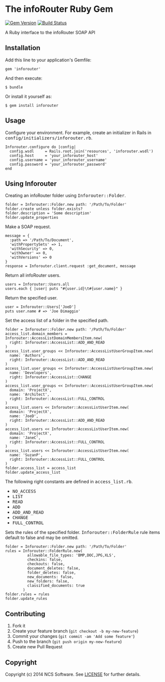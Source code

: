 # The infoRouter Ruby Gem

[![Gem Version](http://img.shields.io/gem/v/inforouter.svg)][gem]
[![Build Status](http://img.shields.io/travis/ncssoftware/inforouter.svg)][travis]

[gem]: https://rubygems.org/gems/inforouter
[travis]: https://travis-ci.org/ncssoftware/inforouter

A Ruby interface to the infoRouter SOAP API

## Installation

Add this line to your application's Gemfile:

    gem 'inforouter'

And then execute:

    $ bundle

Or install it yourself as:

    $ gem install inforouter

## Usage

Configure your environment. For example, create an initializer in Rails in <tt>config/initializers/inforouter.rb</tt>.

    Inforouter.configure do |config|
      config.wsdl     = Rails.root.join('resources', 'inforouter.wsdl')
      config.host     = 'your_inforouter_host'
      config.username = 'your_inforouter_username'
      config.password = 'your_inforouter_password'
    end

## Using Inforouter

Creating an infoRouter folder using <tt>Inforouter::Folder</tt>.

    folder = Inforouter::Folder.new path: '/Path/To/Folder'
    folder.create unless folder.exists?
    folder.description = 'Some description'
    folder.update_properties

Make a SOAP request.

    message = {
      :path => '/Path/To/Document',
      'withPropertySets' => 1,
      'withSecurity' => 0,
      'withOwner' => 0,
      'withVersions' => 0
    }
    response = Inforouter.client.request :get_document, message

Return all infoRouter users.

    users = Inforouter::Users.all
    users.each { |user| puts "#{user.id}\t#{user.name}" }

Return the specified user.

	user = Inforouter::Users['JoeD']
	puts user.name # => 'Joe Dimaggio'

Set the access list of a folder in the specified path.

    folder = Inforouter::Folder.new path: '/Path/To/Folder'
    access_list.domain_members = Inforouter::AccessListDomainMembersItem.new(
      right: Inforouter::AccessList::ADD_AND_READ
    )
    access_list.user_groups << Inforouter::AccessListUserGroupItem.new(
      name: 'Authors',
      right: Inforouter::AccessList::ADD_AND_READ
    )
    access_list.user_groups << Inforouter::AccessListUserGroupItem.new(
      name: 'Developers',
      right: Inforouter::AccessList::CHANGE
    )
    access_list.user_groups << Inforouter::AccessListUserGroupItem.new(
      domain: 'ProjectX',
      name: 'Architect',
      right: Inforouter::AccessList::FULL_CONTROL
    )
    access_list.users << Inforouter::AccessListUserItem.new(
      domain: 'ProjectX',
      name: 'JoeD',
      right: Inforouter::AccessList::ADD_AND_READ
    )
    access_list.users << Inforouter::AccessListUserItem.new(
      domain: 'ProjectX',
      name: 'JaneC',
      right: Inforouter::AccessList::FULL_CONTROL
    )
    access_list.users << Inforouter::AccessListUserItem.new(
      name: 'SuzanP',
      right: Inforouter::AccessList::FULL_CONTROL
    )
    folder.access_list = access_list
    folder.update_access_list

The following right constants are defined in <tt>access_list.rb</tt>.

* <tt>NO_ACCESS</tt>
* <tt>LIST</tt>
* <tt>READ</tt>
* <tt>ADD</tt>
* <tt>ADD_AND_READ</tt>
* <tt>CHANGE</tt>
* <tt>FULL_CONTROL</tt>

Sets the rules of the specified folder. <tt>Inforouter::FolderRule</tt> rule items default to false and may be omitted.

    folder = Inforouter::Folder.new path: '/Path/To/Folder'
    rules = Inforouter::FolderRule.new(
              allowable_file_types: 'BMP,DOC,JPG,XLS',
              checkins: false,
              checkouts: false,
              document_deletes: false,
              folder_deletes: false,
              new_documents: false,
              new_folders: false,
              classified_documents: true
            )
    folder.rules = rules
    folder.update_rules

## Contributing

1. Fork it
2. Create your feature branch (`git checkout -b my-new-feature`)
3. Commit your changes (`git commit -am 'Add some feature'`)
4. Push to the branch (`git push origin my-new-feature`)
5. Create new Pull Request

## Copyright

Copyright (c) 2014 NCS Software.
See [LICENSE][] for further details.

[license]: LICENSE.md
